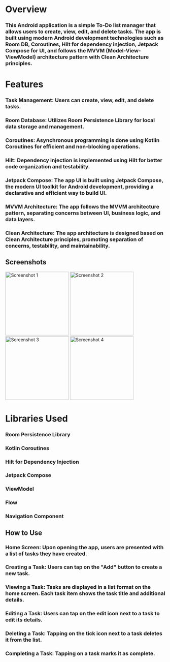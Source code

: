 # Overview
### This Android application is a simple To-Do list manager that allows users to create, view, edit, and delete tasks. The app is built using modern Android development technologies such as Room DB, Coroutines, Hilt for dependency injection, Jetpack Compose for UI, and follows the MVVM (Model-View-ViewModel) architecture pattern with Clean Architecture principles.

# Features
### Task Management: Users can create, view, edit, and delete tasks.
### Room Database: Utilizes Room Persistence Library for local data storage and management.
### Coroutines: Asynchronous programming is done using Kotlin Coroutines for efficient and non-blocking operations.
### Hilt: Dependency injection is implemented using Hilt for better code organization and testability.
### Jetpack Compose: The app UI is built using Jetpack Compose, the modern UI toolkit for Android development, providing a declarative and efficient way to build UI.
### MVVM Architecture: The app follows the MVVM architecture pattern, separating concerns between UI, business logic, and data layers.
### Clean Architecture: The app architecture is designed based on Clean Architecture principles, promoting separation of concerns, testability, and maintainability.

## Screenshots
<img src="https://github.com/zaidkhan1423/To-Do-App/assets/68557395/293c882b-09af-4c64-9ae7-61d1c80068ca" width="200" alt="Screenshot 1">
<img src="https://github.com/zaidkhan1423/To-Do-App/assets/68557395/3627b613-9636-46d5-a1ee-7eaeb74b7fe7" width="200" alt="Screenshot 2">
<img src="https://github.com/zaidkhan1423/To-Do-App/assets/68557395/c3c9fd34-7f4a-4e36-9857-3ab0d69ed44f" width="200" alt="Screenshot 3">
<img src="https://github.com/zaidkhan1423/To-Do-App/assets/68557395/f75b39d1-b7fa-4d41-a835-43f35319ed35" width="200" alt="Screenshot 4">


# Libraries Used
### Room Persistence Library
### Kotlin Coroutines
### Hilt for Dependency Injection
### Jetpack Compose
### ViewModel
### Flow
### Navigation Component
## How to Use
### Home Screen: Upon opening the app, users are presented with a list of tasks they have created.
### Creating a Task: Users can tap on the "Add" button to create a new task.
### Viewing a Task: Tasks are displayed in a list format on the home screen. Each task item shows the task title and additional details.
### Editing a Task: Users can tap on the edit icon next to a task to edit its details.
### Deleting a Task: Tapping on the tick icon next to a task deletes it from the list.
### Completing a Task: Tapping on a task marks it as complete.
